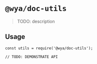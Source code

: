 # `@wya/doc-utils`

> TODO: description

## Usage

```
const utils = require('@wya/doc-utils');

// TODO: DEMONSTRATE API
```
